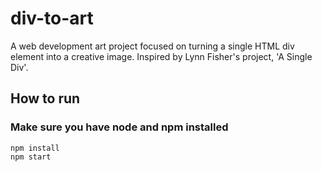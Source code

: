 # div-to-art
A web development art project focused on turning a single HTML div element into a creative image. Inspired by Lynn Fisher's project, 'A Single Div'.

## How to run
### Make sure you have node and npm installed
```
npm install
npm start
```
